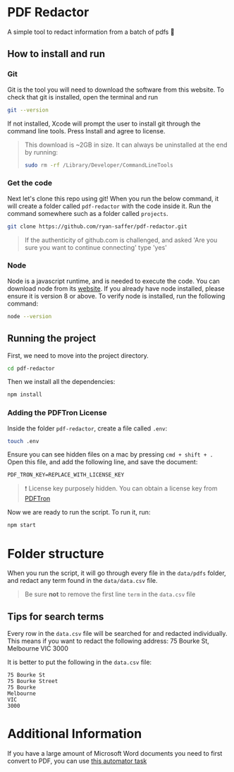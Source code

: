 # PDF Redactor
A simple tool to redact information from a batch of pdfs 📄

## How to install and run

### Git
Git is the tool you will need to download the software from this website.
To check that git is installed, open the terminal and run
```bash
git --version
```
If not installed, Xcode will prompt the user to install git through the command line tools. Press Install and agree to license.

> This download is ~2GB in size. It can always be uninstalled at the end by running:
> ```bash
> sudo rm -rf /Library/Developer/CommandLineTools
>```

### Get the code

Next let's clone this repo using git! When you run the below command, it will create a folder called `pdf-redactor` with the code inside it. Run the command somewhere such as a folder called `projects`.
```bash
git clone https://github.com/ryan-saffer/pdf-redactor.git
```
> If the authenticity of github.com is challenged, and asked 'Are you sure you want to continue connecting' type 'yes'

### Node
Node is a javascript runtime, and is needed to execute the code.
You can download node from its [website](https://nodejs.org/en/download/).
If you already have node installed, please ensure it is version 8 or above.
To verify node is installed, run the following command:
```bash
node --version
```

## Running the project

First, we need to move into the project directory.
```bash
cd pdf-redactor
```
Then we install all the dependencies:
```bash
npm install
```

### Adding the PDFTron License
Inside the folder `pdf-redactor`, create a file called `.env`:
```bash
touch .env
```
Ensure you can see hidden files on a mac by pressing `cmd + shift + .`
Open this file, and add the following line, and save the document:
```
PDF_TRON_KEY=REPLACE_WITH_LICENSE_KEY
```
>❗ License key purposely hidden. You can obtain a license key from [PDFTron](https://www.pdftron.com/)

Now we are ready to run the script. To run it, run:
```bash
npm start
```

# Folder structure
When you run the script, it will go through every file in the `data/pdfs` folder, and redact any term found in the `data/data.csv` file.
> Be sure **not** to remove the first line `term` in the `data.csv` file

## Tips for search terms
Every row in the `data.csv` file will be searched for and redacted individually. This means if you want to redact the following address:
75 Bourke St, Melbourne VIC 3000

It is better to put the following in the `data.csv` file:
```
75 Bourke St
75 Bourke Street
75 Bourke
Melbourne
VIC
3000
```

# Additional Information
If you have a large amount of Microsoft Word documents you need to first convert to PDF, you can use [this automator task](pdfConverter)
